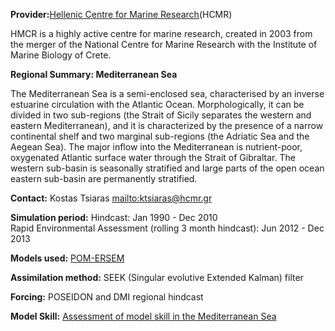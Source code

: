 **Provider:**[Hellenic Centre for Marine Research](http://innovator.ath.hcmr.gr/newhcmr1/)(HCMR)

HMCR is a highly active centre for marine research, created in 2003 from the merger of the National Centre for Marine Research with the Institute of Marine Biology of Crete.

**Regional Summary: Mediterranean Sea**

The Mediterranean Sea is a semi-enclosed sea, characterised by an inverse estuarine circulation with the Atlantic Ocean. Morphologically, it can be divided in two sub-regions (the Strait of Sicily separates the western and eastern Mediterranean), and it is characterized by the presence of a narrow continental shelf and two marginal sub-regions (the Adriatic Sea and the Aegean Sea). The major inflow into the Mediterranean is nutrient-poor, oxygenated Atlantic surface water through the Strait of Gibraltar. The western sub-basin is seasonally stratified and large parts of the open ocean eastern sub-basin are permanently stratified.

**Contact:** Kostas Tsiaras [mailto:ktsiaras@hcmr.gr](mailto:ktsiaras@hcmr.gr)



**Simulation period:**
Hindcast: Jan 1990 - Dec 2010<br>
Rapid Environmental Assessment (rolling 3 month hindcast): Jun 2012 - Dec 2013

**Models used:** <a href="/resources/Modelling_in_the_Med_Sea_HCMR.pdf" target="_blank">POM-ERSEM</a>

**Assimilation method:** SEEK (Singular evolutive Extended Kalman) filter

**Forcing:** POSEIDON and DMI regional hindcast

**Model Skill:** <a href="/resources/Skill assessment of the Med Sea model system_HCMR.pdf" target="_blank">Assessment of model skill in the Mediterranean Sea</a>
